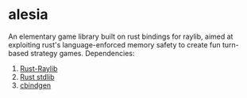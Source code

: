 # alesia
An elementary game library built on rust bindings for raylib, aimed at exploiting rust's language-enforced memory safety to create fun turn-based strategy games.
Dependencies:
1. [Rust-Raylib](https://github.com/deltaphc/raylib-rs)
2. [Rust stdlib](https://github.com/rust-lang/rust/tree/master/library/std)
3. [cbindgen](https://github.com/eqrion/cbindgen)
